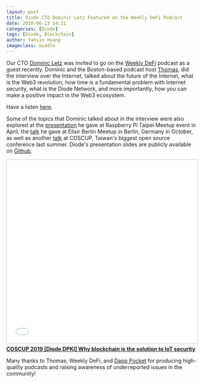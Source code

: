 ```yaml
---
layout: post
title: Diode CTO Dominic Letz Featured on the Weekly DeFi Podcast
date: 2020-06-13 14:31
categories: [Diode]
tags: [Diode, Blockchain]
author: Yahsin Huang
imageclass: middle
---
```


Our CTO [Dominic Letz](https://github.com/dominicletz) was invited to go on the [Weekly DeFi](https://soundcloud.com/weekly-defi/defi-3-diode-cto-dominic-letz) podcast as a guest recently. Dominic and the Boston-based podcast host [Thomas](https://hchsueh.com/), did the interview over the Internet, talked about the future of the Internet, what is the Web3 revolution, how time is a fundamental problem with Internet security, what is the Diode Network, and more importantly, how you can make a positive impact in the Web3 ecosystem.

Have a listen [here](https://soundcloud.com/weekly-defi/defi-3-diode-cto-dominic-letz).

Some of the topics that Dominic talked about in the interview were also explored at the [presentation](https://youtu.be/KeIwchX_C40) he gave at Raspberry Pi Taipei Meetup event in April, the [talk](https://github.com/diodechain/presentations/blob/master/Elixir_Berlin_Meetup_2019/Elixir%20Berlin%20Meetup%202019_%20Dominic%20Letz%20on%20Doing%20Blockchain%20with%20Elixir.pdf) he gave at Elixir Berlin Meetup in Berlin, Germany in October, as well as another [talk](https://github.com/diodechain/presentations/blob/master/COSCUP_2019/Why%20blockchain%20is%20the%20solution%20to%20IoT%20security.pdf) at COSCUP, Taiwan's biggest open source conference last summer. Diode's presentation slides are publicly available on [Github](https://github.com/diodechain/presentations). 

<iframe src="//www.slideshare.net/slideshow/embed_code/key/q71smN3mXAl4aE" width="595" height="485" frameborder="0" marginwidth="0" marginheight="0" scrolling="no" style="border:1px solid #CCC; border-width:1px; margin-bottom:5px; max-width: 100%;" allowfullscreen> </iframe> <div style="margin-bottom:5px"> <strong> <a href="//www.slideshare.net/yahsinhuangtw/coscup-2019-diode-dpki-why-blockchain-is-the-solution-to-iot-security" title="COSCUP 2019 [Diode DPKI] Why blockchain is the solution to IoT security" target="_blank">COSCUP 2019 [Diode DPKI] Why blockchain is the solution to IoT security</a> </strong> <strong><a href="https://www.slideshare.net/yahsinhuangtw" target="_blank"></a></strong> </div>

Many thanks to Thomas, Weekly DeFi, and [Dapp Pocket](https://www.dapppocket.io/) for producing high-quality podcasts and raising awareness of underreported issues in the community!



